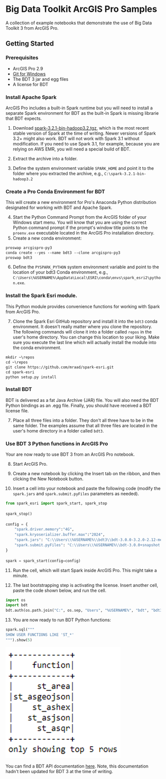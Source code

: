 # Big Data Toolkit ArcGIS Pro Samples

A collection of example notebooks that demonstrate the use of Big Data Toolkit 3 from ArcGIS Pro.

## Getting Started

### Prerequisites

- ArcGIS Pro 2.9
- [Git for Windows](https://git-scm.com/download/win)
- The BDT 3 jar and egg files
- A license for BDT

### Install Apache Spark

ArcGIS Pro includes a built-in Spark runtime but you will need to install a separate Spark environment for BDT as the built-in Spark is missing librarie that BDT expects.

1. Download [spark-3.2.1-bin-hadoop3.2.tgz](https://www.apache.org/dyn/closer.lua/spark/spark-3.2.1/spark-3.2.1-bin-hadoop3.2.tgz), which is the most recent stable version of Spark at the time of writing. Newer versions of Spark 3.2+ might also work. BDT will not work with Spark 3.1 without modification. If you need to use Spark 3.1, for example, because you are relying on AWS EMR, you will need a special build of BDT. 

2. Extract the  archive into a folder.

3. Define the system environment variable `SPARK_HOME` and point it to the folder where you extracted the archive, e.g., `C:\spark-3.2.1-bin-hadoop3.2`

### Create a Pro Conda Environment for BDT

This will create a new environment for Pro's Anaconda Python distribution designated for working with BDT and Apache Spark. 

4. Start the Python Command Prompt from the ArcGIS folder of your Windows start menu. You will know that you are using the correct Python command prompt if the prompt's window title points to the `proenv.exe` executable located in the ArcGIS Pro installation directory.
5. Create a new conda environment:

```commandline
proswap arcgispro-py3
conda create --yes --name bdt3 --clone arcgispro-py3
proswap bdt3
```

6. Define the `PYSPARK_PYTHON` system environment variable and point to the location of your bdt3 Conda environment, e.g., `C:\Users\%USERNAME%\AppData\Local\ESRI\conda\envs\spark_esri2\python.exe`.

### Install the Spark Esri module.

This Python module provides convenience functions for working with Spark from ArcGIS Pro. 

7. Clone the Spark Esri GitHub repository and install it into the `bdt3` conda environment. It doesn't really matter where you clone the repository. The following commands wlll clone it into a folder called `repos` in the user's home directory. You can change this location to your liking. Make sure you execute the last line which will actually install the module into the conda environment.

```commandline
mkdir ~\repos
cd ~\repos
git clone https://github.com/mraad/spark-esri.git
cd spark-esri
python setup.py install
```

### Install BDT

BDT is delivered as a fat Java Archive (JAR) file. You will also need the BDT Python bindings as an .egg file. Finally, you should have received a BDT license file.

7. Place all three files into a folder. They don't all three have to be in the same folder. The examples assume that all three files are located in the user's home directory in a folder called `bdt3`.

### Use BDT 3 Python functions in ArcGIS Pro

Your are now ready to use BDT 3 from an ArcGIS Pro notebook.

8. Start ArcGIS Pro.

9. Create a new notebook by clicking the Insert tab on the ribbon, and then clicking the New Notebook button.

10. Insert a cell into your notebook and paste the following code (modify the `spark.jars` and `spark.submit.pyFiles` parameters as needed).

```python
from spark_esri import spark_start, spark_stop

spark_stop()

config = {
    "spark.driver.memory":"4G",
    "spark.kryoserializer.buffer.max":"2024",
    "spark.jars": "C:\\Users\\%USERNAME%\\bdt3\\bdt-3.0.0-3.2.0-2.12-merge-20220329.5.jar",
    "spark.submit.pyFiles": "C:\\Users\\%USERNAME%\\bdt-3.0.0+snapshot.merge.20220329.5-py3.9.egg"
}

spark = spark_start(config=config)
```

11. Run the cell, which will start Spark inside ArcGIS Pro. This might take a minute.

12. The last bootstrapping step is activating the license. Insert another cell, paste the code shown below, and run the cell. 

```python
import os
import bdt
bdt.auth(os.path.join("C:", os.sep, "Users", "%USERNAME%", "bdt", "bdt3.lic"))
```

13. You are now ready to run BDT Python functions:

```python
spark.sql("""
SHOW USER FUNCTIONS LIKE 'ST_*'
""").show(5)
```

![](media/bdt_user_functions.png)

You can find a BDT API documentation [here](https://esrips.github.io/bdt2/#bdt-v2). Note, this documentation hadn't been updated for BDT 3 at the time of writing. 

